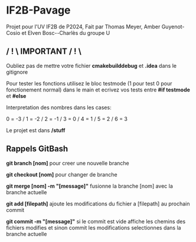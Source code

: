 # IF2B-Pavage
Projet pour l'UV IF2B de P2024, Fait par Thomas Meyer, Amber Guyenot-Cosio et Elven Bosc--Charlès du groupe U

## / ! \ IMPORTANT / ! \  
Oubliez pas de mettre votre fichier **cmakebuilddebug** et **.idea** dans le gitignore

Pour tester les fonctions utilisez le bloc testmode (1 pour test 0 pour fonctionement normal) dans le main et ecrivez vos tests entre **#if testmode** et **#else**

Interpretation des nombres dans les cases:

0 = -3 / 1 = -2 / 2 = -1 / 3 = 0 / 4 = 1 / 5 = 2 / 6 = 3

Le projet est dans **/stuff**

## Rappels GitBash

**git branch [nom]** pour creer une nouvelle branche

**git checkout [nom]** pour changer de branche

**git merge [nom] -m "[message]"** fusionne la branche [nom] avec la branche actuelle

**git add [filepath]** ajoute les modifications du fichier a [filepath] au prochain commit

**git commit -m "[message]"** si le commit est vide affiche les chemins des fichiers modifies et sinon commit les modifications selectionnes dans la branche actuelle
